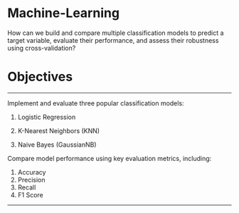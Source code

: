 # Machine-Learning
How can we build and compare multiple classification models to predict a target variable, evaluate their performance, and assess their robustness using cross-validation?


# Objectives
--------------------------------------------------------------------------------------------------------------------------------------------------------------------------------------------
Implement and evaluate three popular classification models:

1. Logistic Regression

2. K-Nearest Neighbors (KNN)

3. Naive Bayes (GaussianNB)

Compare model performance using key evaluation metrics, including:

1. Accuracy
2. Precision
3. Recall
4. F1 Score
-----------------------------------------------------------------------------------------------------------------------------------------------------------------------------------------
